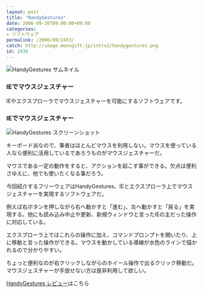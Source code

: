 ```yaml
---
layout: post
title: "HandyGestures"
date: 2006-09-26T09:00:00+09:00
categories:
- ソフトウェア
permalink: /2006/09/2453/
catch: http://image.moongift.jp/intro2/handygestures.png
id: 2438
---
```

 ![HandyGestures サムネイル](http://image.moongift.jp/intro2/handygestures.t.png "HandyGestures サムネイル")
  

### IEでマウスジェスチャー
  
IEやエクスプローラでマウスジェスチャーを可能にするソフトウェアです。  
<!--more-->  

### IEでマウスジェスチャー
  

![HandyGestures スクリーンショット](http://image.moongift.jp/intro2/handygestures.png "HandyGestures スクリーンショット")

  

キーボード派なので、筆者はほとんどマウスを利用しない。マウスを使っている人なら便利に活用しているであろうものがマウスジェスチャーだ。

  

マウスである一定の動作をすると、アクションを起こす事ができる。欠点は便利さゆえに、他でも使いたくなる事だろう。

  

今回紹介するフリーウェアはHandyGestures、IEとエクスプローラ上でマウスジェスチャーを実現するソフトウェアだ。

  

例えば右ボタンを押しながら右へ動かすと「進む」、左へ動かすと「戻る」を実現する。他にも読み込み中止や更新、新規ウィンドウと言ったIEの主だった操作に対応している。

  

エクスプローラ上ではこれらの操作に加え、コマンドプロンプトを開いたり、上に移動と言った操作ができる。マウスを動かしている導線が水色のラインで描かれるので分かりやすい。

  

ちょっと便利なのが右クリックしながらのホイール操作で出るクリック移動だ。マウスジェスチャーが手放せない方は是非利用して欲しい。

  

[HandyGestures レビュー](http://fw.moongift.jp/review/i-2454.html)はこちら

